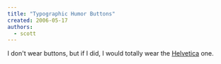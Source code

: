 ```yaml
---
title: "Typographic Humor Buttons"
created: 2006-05-17
authors: 
  - scott
---
```


I don't wear buttons, but if I did, I would totally wear the [Helvetica](http://www.el-boton.com/) one.
